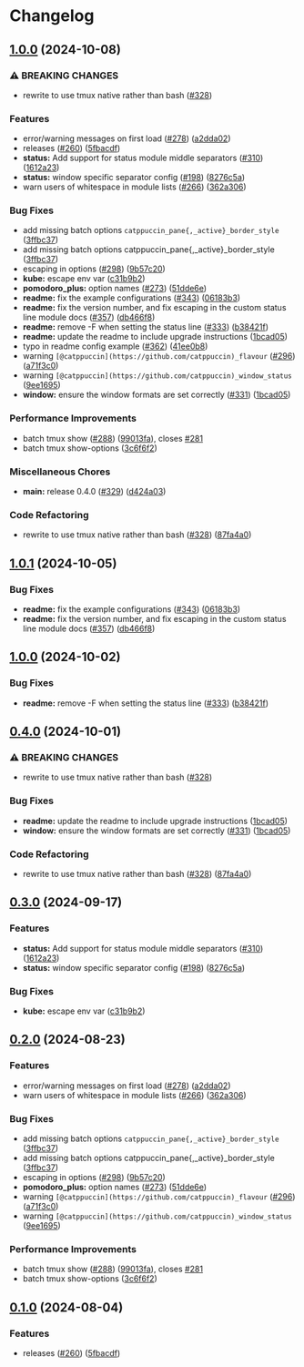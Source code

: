 # Changelog

## [1.0.0](https://github.com/clementjumel/tmux-catppuccin/compare/v1.0.1...v1.0.0) (2024-10-08)


### ⚠ BREAKING CHANGES

* rewrite to use tmux native rather than bash ([#328](https://github.com/clementjumel/tmux-catppuccin/issues/328))

### Features

* error/warning messages on first load ([#278](https://github.com/clementjumel/tmux-catppuccin/issues/278)) ([a2dda02](https://github.com/clementjumel/tmux-catppuccin/commit/a2dda02b43194aec5deddf2890c28c76b4c11ed4))
* releases ([#260](https://github.com/clementjumel/tmux-catppuccin/issues/260)) ([5fbacdf](https://github.com/clementjumel/tmux-catppuccin/commit/5fbacdf3559cf4496eef02aead087b3bb715e570))
* **status:** Add support for status module middle separators ([#310](https://github.com/clementjumel/tmux-catppuccin/issues/310)) ([1612a23](https://github.com/clementjumel/tmux-catppuccin/commit/1612a23174a6771ac466312eb156f83b8b89d907))
* **status:** window specific separator config ([#198](https://github.com/clementjumel/tmux-catppuccin/issues/198)) ([8276c5a](https://github.com/clementjumel/tmux-catppuccin/commit/8276c5a5e33dbbbae3d370db2f6129e20b402f8a))
* warn users of whitespace in module lists ([#266](https://github.com/clementjumel/tmux-catppuccin/issues/266)) ([362a306](https://github.com/clementjumel/tmux-catppuccin/commit/362a306db71794f04d0995fc058bcaa094d1af70))


### Bug Fixes

* add missing batch options `catppuccin_pane{,_active}_border_style` ([3ffbc37](https://github.com/clementjumel/tmux-catppuccin/commit/3ffbc3700b4c1c3e2c4d015c5a51ccef555dabaf))
* add missing batch options catppuccin_pane{,_active}_border_style ([3ffbc37](https://github.com/clementjumel/tmux-catppuccin/commit/3ffbc3700b4c1c3e2c4d015c5a51ccef555dabaf))
* escaping in options ([#298](https://github.com/clementjumel/tmux-catppuccin/issues/298)) ([9b57c20](https://github.com/clementjumel/tmux-catppuccin/commit/9b57c2002081fff8af16b878f1369d46788c0409))
* **kube:** escape env var ([c31b9b2](https://github.com/clementjumel/tmux-catppuccin/commit/c31b9b2c6c7c50abbebd02b80c4fd32b2782a011))
* **pomodoro_plus:** option names ([#273](https://github.com/clementjumel/tmux-catppuccin/issues/273)) ([51dde6e](https://github.com/clementjumel/tmux-catppuccin/commit/51dde6e8d4d3d8da97d915b01594a08aa4ac0cca))
* **readme:** fix the example configurations ([#343](https://github.com/clementjumel/tmux-catppuccin/issues/343)) ([06183b3](https://github.com/clementjumel/tmux-catppuccin/commit/06183b31216b4ed917760b3d59565e242eee6a64))
* **readme:** fix the version number, and fix escaping in the custom status line module docs ([#357](https://github.com/clementjumel/tmux-catppuccin/issues/357)) ([db466f8](https://github.com/clementjumel/tmux-catppuccin/commit/db466f8c2dbcfdd84e501ee8274bdfdcf049d65d))
* **readme:** remove -F when setting the status line ([#333](https://github.com/clementjumel/tmux-catppuccin/issues/333)) ([b38421f](https://github.com/clementjumel/tmux-catppuccin/commit/b38421fa15d8dfafecaf6f438115cfe3c1259bf0))
* **readme:** update the readme to include upgrade instructions ([1bcad05](https://github.com/clementjumel/tmux-catppuccin/commit/1bcad05f206fb4bb9706403da24b97d2cdb64bad))
* typo in readme config example ([#362](https://github.com/clementjumel/tmux-catppuccin/issues/362)) ([41ee0b8](https://github.com/clementjumel/tmux-catppuccin/commit/41ee0b89acb3f4afe531209558d6b8e4d7d4ae1a))
* warning `[@catppuccin](https://github.com/catppuccin)_flavour` ([#296](https://github.com/clementjumel/tmux-catppuccin/issues/296)) ([a71f3c0](https://github.com/clementjumel/tmux-catppuccin/commit/a71f3c039bed8a7c49fc390a50befec5db2c4af9))
* warning `[@catppuccin](https://github.com/catppuccin)_window_status` ([9ee1695](https://github.com/clementjumel/tmux-catppuccin/commit/9ee1695d757c16e2f236858b8d3f88be9fb666fa))
* **window:** ensure the window formats are set correctly ([#331](https://github.com/clementjumel/tmux-catppuccin/issues/331)) ([1bcad05](https://github.com/clementjumel/tmux-catppuccin/commit/1bcad05f206fb4bb9706403da24b97d2cdb64bad))


### Performance Improvements

* batch tmux show ([#288](https://github.com/clementjumel/tmux-catppuccin/issues/288)) ([99013fa](https://github.com/clementjumel/tmux-catppuccin/commit/99013fafe6a98416079b3b84751f2eb540e17c79)), closes [#281](https://github.com/clementjumel/tmux-catppuccin/issues/281)
* batch tmux show-options ([3c6f6f2](https://github.com/clementjumel/tmux-catppuccin/commit/3c6f6f282b3bb17554dc2b4b80760b6507acfd65))


### Miscellaneous Chores

* **main:** release 0.4.0 ([#329](https://github.com/clementjumel/tmux-catppuccin/issues/329)) ([d424a03](https://github.com/clementjumel/tmux-catppuccin/commit/d424a03a4be721638a149a3e8422915a0133279a))


### Code Refactoring

* rewrite to use tmux native rather than bash ([#328](https://github.com/clementjumel/tmux-catppuccin/issues/328)) ([87fa4a0](https://github.com/clementjumel/tmux-catppuccin/commit/87fa4a08c5a7fdbef3130f05a8b12f0ca26d4a46))

## [1.0.1](https://github.com/catppuccin/tmux/compare/v1.0.0...v1.0.1) (2024-10-05)


### Bug Fixes

* **readme:** fix the example configurations ([#343](https://github.com/catppuccin/tmux/issues/343)) ([06183b3](https://github.com/catppuccin/tmux/commit/06183b31216b4ed917760b3d59565e242eee6a64))
* **readme:** fix the version number, and fix escaping in the custom status line module docs ([#357](https://github.com/catppuccin/tmux/issues/357)) ([db466f8](https://github.com/catppuccin/tmux/commit/db466f8c2dbcfdd84e501ee8274bdfdcf049d65d))

## [1.0.0](https://github.com/catppuccin/tmux/compare/v0.4.0...v1.0.0) (2024-10-02)


### Bug Fixes

* **readme:** remove -F when setting the status line ([#333](https://github.com/catppuccin/tmux/issues/333)) ([b38421f](https://github.com/catppuccin/tmux/commit/b38421fa15d8dfafecaf6f438115cfe3c1259bf0))

## [0.4.0](https://github.com/catppuccin/tmux/compare/v0.3.0...v0.4.0) (2024-10-01)


### ⚠ BREAKING CHANGES

* rewrite to use tmux native rather than bash ([#328](https://github.com/catppuccin/tmux/issues/328))

### Bug Fixes

* **readme:** update the readme to include upgrade instructions ([1bcad05](https://github.com/catppuccin/tmux/commit/1bcad05f206fb4bb9706403da24b97d2cdb64bad))
* **window:** ensure the window formats are set correctly ([#331](https://github.com/catppuccin/tmux/issues/331)) ([1bcad05](https://github.com/catppuccin/tmux/commit/1bcad05f206fb4bb9706403da24b97d2cdb64bad))


### Code Refactoring

* rewrite to use tmux native rather than bash ([#328](https://github.com/catppuccin/tmux/issues/328)) ([87fa4a0](https://github.com/catppuccin/tmux/commit/87fa4a08c5a7fdbef3130f05a8b12f0ca26d4a46))

## [0.3.0](https://github.com/catppuccin/tmux/compare/v0.2.0...v0.3.0) (2024-09-17)


### Features

* **status:** Add support for status module middle separators ([#310](https://github.com/catppuccin/tmux/issues/310)) ([1612a23](https://github.com/catppuccin/tmux/commit/1612a23174a6771ac466312eb156f83b8b89d907))
* **status:** window specific separator config ([#198](https://github.com/catppuccin/tmux/issues/198)) ([8276c5a](https://github.com/catppuccin/tmux/commit/8276c5a5e33dbbbae3d370db2f6129e20b402f8a))


### Bug Fixes

* **kube:** escape env var ([c31b9b2](https://github.com/catppuccin/tmux/commit/c31b9b2c6c7c50abbebd02b80c4fd32b2782a011))

## [0.2.0](https://github.com/catppuccin/tmux/compare/v0.1.0...v0.2.0) (2024-08-23)


### Features

* error/warning messages on first load ([#278](https://github.com/catppuccin/tmux/issues/278)) ([a2dda02](https://github.com/catppuccin/tmux/commit/a2dda02b43194aec5deddf2890c28c76b4c11ed4))
* warn users of whitespace in module lists ([#266](https://github.com/catppuccin/tmux/issues/266)) ([362a306](https://github.com/catppuccin/tmux/commit/362a306db71794f04d0995fc058bcaa094d1af70))


### Bug Fixes

* add missing batch options `catppuccin_pane{,_active}_border_style` ([3ffbc37](https://github.com/catppuccin/tmux/commit/3ffbc3700b4c1c3e2c4d015c5a51ccef555dabaf))
* add missing batch options catppuccin_pane{,_active}_border_style ([3ffbc37](https://github.com/catppuccin/tmux/commit/3ffbc3700b4c1c3e2c4d015c5a51ccef555dabaf))
* escaping in options ([#298](https://github.com/catppuccin/tmux/issues/298)) ([9b57c20](https://github.com/catppuccin/tmux/commit/9b57c2002081fff8af16b878f1369d46788c0409))
* **pomodoro_plus:** option names ([#273](https://github.com/catppuccin/tmux/issues/273)) ([51dde6e](https://github.com/catppuccin/tmux/commit/51dde6e8d4d3d8da97d915b01594a08aa4ac0cca))
* warning `[@catppuccin](https://github.com/catppuccin)_flavour` ([#296](https://github.com/catppuccin/tmux/issues/296)) ([a71f3c0](https://github.com/catppuccin/tmux/commit/a71f3c039bed8a7c49fc390a50befec5db2c4af9))
* warning `[@catppuccin](https://github.com/catppuccin)_window_status` ([9ee1695](https://github.com/catppuccin/tmux/commit/9ee1695d757c16e2f236858b8d3f88be9fb666fa))


### Performance Improvements

* batch tmux show ([#288](https://github.com/catppuccin/tmux/issues/288)) ([99013fa](https://github.com/catppuccin/tmux/commit/99013fafe6a98416079b3b84751f2eb540e17c79)), closes [#281](https://github.com/catppuccin/tmux/issues/281)
* batch tmux show-options ([3c6f6f2](https://github.com/catppuccin/tmux/commit/3c6f6f282b3bb17554dc2b4b80760b6507acfd65))

## [0.1.0](https://github.com/catppuccin/tmux/compare/v0.0.1...v0.1.0) (2024-08-04)


### Features

* releases ([#260](https://github.com/catppuccin/tmux/issues/260)) ([5fbacdf](https://github.com/catppuccin/tmux/commit/5fbacdf3559cf4496eef02aead087b3bb715e570))
